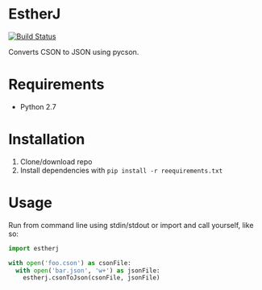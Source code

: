 # EstherJ

[![Build Status](https://travis-ci.org/kittsville/EstherJ.svg?branch=master)](https://travis-ci.org/kittsville/EstherJ)

Converts CSON to JSON using pycson.

# Requirements

- Python 2.7

# Installation

1. Clone/download repo
2. Install dependencies with `pip install -r reequirements.txt`

# Usage

Run from command line using stdin/stdout or import and call yourself, like so:

```python
import estherj

with open('foo.cson') as csonFile:
  with open('bar.json', 'w+') as jsonFile:
    estherj.csonToJson(csonFile, jsonFile)
```
